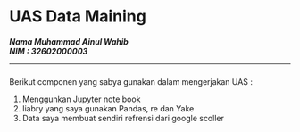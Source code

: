 # UAS Data Maining<br>
<h5>Nama Muhammad Ainul Wahib<br>
NIM : 32602000003<hr></h5>
<p>Berikut componen yang sabya gunakan dalam mengerjakan UAS :<br>
<ol>
  <li> Menggunkan Jupyter note book</li>
  <li> liabry yang saya gunakan Pandas, re dan Yake</li>
  <li> Data saya membuat sendiri refrensi dari google scoller</li>
</ol>

